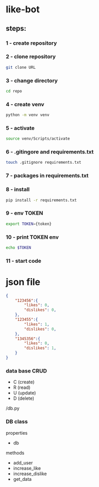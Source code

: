 # like-bot

## steps:
### 1 - create repository

### 2 - clone repository
```bash 
git clone URL
```

### 3 - change directory
```bash
cd repo
```

### 4 - create venv
```bash
python -m venv venv
```

### 5 - activate
```bash
source venv/Scripts/activate
```

### 6 - .gitingore and requirements.txt
```bash
touch .gitignore requirements.txt
```

### 7 - packages in requirements.txt

### 8 - install
```bash
pip install -r requirements.txt
```

### 9 - env TOKEN
```bash
export TOKEN={token}
```

### 10 - print TOKEN env
```bash
echo $TOKEN
```

### 11 - start code


# json file
```json
{
    "123456":{
        "likes": 0,
        "dislikes": 0,
    },
    "123455":{
        "likes": 1,
        "dislikes": 0,
    },
    "1345356":{
        "likes": 0,
        "dislikes": 1,
    }
}
```


### data base CRUD
- C (create) 
- R (read) 
- U (update) 
- D (delete) 


/db.py
### DB class
properties
- db

methods
- add_user
- increase_like
- increase_dislike
- get_data
